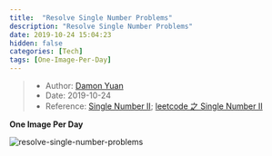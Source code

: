 ```yaml
---
title:  "Resolve Single Number Problems"
description: "Resolve Single Number Problems"
date: 2019-10-24 15:04:23
hidden: false
categories: [Tech]
tags: [One-Image-Per-Day]
---
```


> * Author: [Damon Yuan](https://www.damonyuan.com)
> * Date: 2019-10-24
> * Reference: [Single Number II](https://leetcode.com/problems/single-number-ii/); [leetcode 之 Single Number II](https://blog.csdn.net/yutianzuijin/article/details/50597413)

**One Image Per Day**

![resolve-single-number-problems]({{site.url}}/images/2019-10-24-resolve-single-number-problems/single_number.png "Resolve Single Number Problems")
